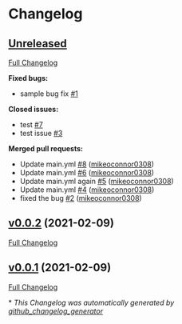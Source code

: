 # Changelog

## [Unreleased](https://github.com/mikeoconnor0308/changelog-generator-test/tree/HEAD)

[Full Changelog](https://github.com/mikeoconnor0308/changelog-generator-test/compare/v0.0.2...HEAD)

**Fixed bugs:**

- sample bug fix [\#1](https://github.com/mikeoconnor0308/changelog-generator-test/issues/1)

**Closed issues:**

- test [\#7](https://github.com/mikeoconnor0308/changelog-generator-test/issues/7)
- test issue [\#3](https://github.com/mikeoconnor0308/changelog-generator-test/issues/3)

**Merged pull requests:**

- Update main.yml [\#8](https://github.com/mikeoconnor0308/changelog-generator-test/pull/8) ([mikeoconnor0308](https://github.com/mikeoconnor0308))
- Update main.yml [\#6](https://github.com/mikeoconnor0308/changelog-generator-test/pull/6) ([mikeoconnor0308](https://github.com/mikeoconnor0308))
- Update main.yml again [\#5](https://github.com/mikeoconnor0308/changelog-generator-test/pull/5) ([mikeoconnor0308](https://github.com/mikeoconnor0308))
- Update main.yml [\#4](https://github.com/mikeoconnor0308/changelog-generator-test/pull/4) ([mikeoconnor0308](https://github.com/mikeoconnor0308))
- fixed the bug [\#2](https://github.com/mikeoconnor0308/changelog-generator-test/pull/2) ([mikeoconnor0308](https://github.com/mikeoconnor0308))

## [v0.0.2](https://github.com/mikeoconnor0308/changelog-generator-test/tree/v0.0.2) (2021-02-09)

[Full Changelog](https://github.com/mikeoconnor0308/changelog-generator-test/compare/v0.0.1...v0.0.2)

## [v0.0.1](https://github.com/mikeoconnor0308/changelog-generator-test/tree/v0.0.1) (2021-02-09)

[Full Changelog](https://github.com/mikeoconnor0308/changelog-generator-test/compare/4361f4cfadc73d4fdb54c31897cfd8afc2899490...v0.0.1)



\* *This Changelog was automatically generated by [github_changelog_generator](https://github.com/github-changelog-generator/github-changelog-generator)*
